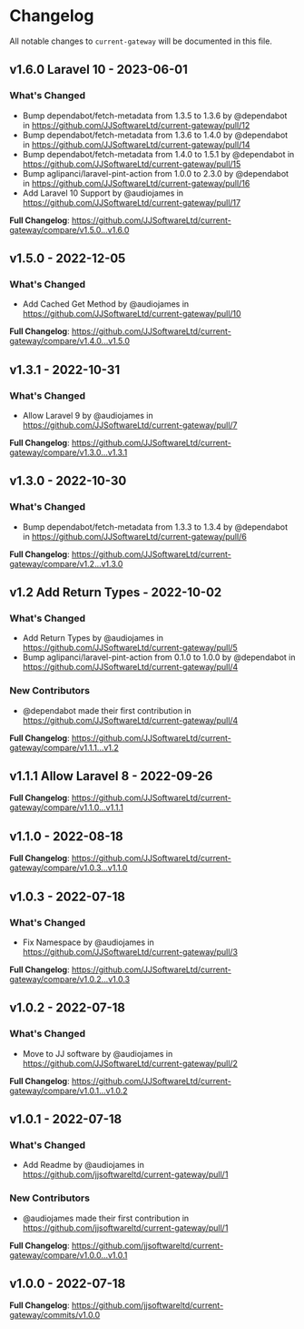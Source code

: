 # Changelog

All notable changes to `current-gateway` will be documented in this file.

## v1.6.0 Laravel 10 - 2023-06-01

### What's Changed

- Bump dependabot/fetch-metadata from 1.3.5 to 1.3.6 by @dependabot in https://github.com/JJSoftwareLtd/current-gateway/pull/12
- Bump dependabot/fetch-metadata from 1.3.6 to 1.4.0 by @dependabot in https://github.com/JJSoftwareLtd/current-gateway/pull/14
- Bump dependabot/fetch-metadata from 1.4.0 to 1.5.1 by @dependabot in https://github.com/JJSoftwareLtd/current-gateway/pull/15
- Bump aglipanci/laravel-pint-action from 1.0.0 to 2.3.0 by @dependabot in https://github.com/JJSoftwareLtd/current-gateway/pull/16
- Add Laravel 10 Support by @audiojames in https://github.com/JJSoftwareLtd/current-gateway/pull/17

**Full Changelog**: https://github.com/JJSoftwareLtd/current-gateway/compare/v1.5.0...v1.6.0

## v1.5.0 - 2022-12-05

### What's Changed

- Add Cached Get Method by @audiojames in https://github.com/JJSoftwareLtd/current-gateway/pull/10

**Full Changelog**: https://github.com/JJSoftwareLtd/current-gateway/compare/v1.4.0...v1.5.0

## v1.3.1 - 2022-10-31

### What's Changed

- Allow Laravel 9 by @audiojames in https://github.com/JJSoftwareLtd/current-gateway/pull/7

**Full Changelog**: https://github.com/JJSoftwareLtd/current-gateway/compare/v1.3.0...v1.3.1

## v1.3.0 - 2022-10-30

### What's Changed

- Bump dependabot/fetch-metadata from 1.3.3 to 1.3.4 by @dependabot in https://github.com/JJSoftwareLtd/current-gateway/pull/6

**Full Changelog**: https://github.com/JJSoftwareLtd/current-gateway/compare/v1.2...v1.3.0

## v1.2 Add Return Types - 2022-10-02

### What's Changed

- Add Return Types by @audiojames in https://github.com/JJSoftwareLtd/current-gateway/pull/5
- Bump aglipanci/laravel-pint-action from 0.1.0 to 1.0.0 by @dependabot in https://github.com/JJSoftwareLtd/current-gateway/pull/4

### New Contributors

- @dependabot made their first contribution in https://github.com/JJSoftwareLtd/current-gateway/pull/4

**Full Changelog**: https://github.com/JJSoftwareLtd/current-gateway/compare/v1.1.1...v1.2

## v1.1.1 Allow Laravel 8 - 2022-09-26

**Full Changelog**: https://github.com/JJSoftwareLtd/current-gateway/compare/v1.1.0...v1.1.1

## v1.1.0 - 2022-08-18

**Full Changelog**: https://github.com/JJSoftwareLtd/current-gateway/compare/v1.0.3...v1.1.0

## v1.0.3 - 2022-07-18

### What's Changed

- Fix Namespace by @audiojames in https://github.com/JJSoftwareLtd/current-gateway/pull/3

**Full Changelog**: https://github.com/JJSoftwareLtd/current-gateway/compare/v1.0.2...v1.0.3

## v1.0.2 - 2022-07-18

### What's Changed

- Move to JJ software by @audiojames in https://github.com/JJSoftwareLtd/current-gateway/pull/2

**Full Changelog**: https://github.com/JJSoftwareLtd/current-gateway/compare/v1.0.1...v1.0.2

## v1.0.1 - 2022-07-18

### What's Changed

- Add Readme by @audiojames in https://github.com/jjsoftwareltd/current-gateway/pull/1

### New Contributors

- @audiojames made their first contribution in https://github.com/jjsoftwareltd/current-gateway/pull/1

**Full Changelog**: https://github.com/jjsoftwareltd/current-gateway/compare/v1.0.0...v1.0.1

## v1.0.0 - 2022-07-18

**Full Changelog**: https://github.com/jjsoftwareltd/current-gateway/commits/v1.0.0
